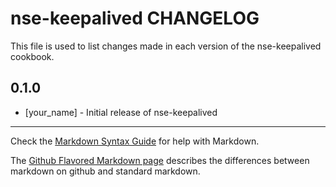 nse-keepalived CHANGELOG
========================

This file is used to list changes made in each version of the nse-keepalived cookbook.

0.1.0
-----
- [your_name] - Initial release of nse-keepalived

- - -
Check the [Markdown Syntax Guide](http://daringfireball.net/projects/markdown/syntax) for help with Markdown.

The [Github Flavored Markdown page](http://github.github.com/github-flavored-markdown/) describes the differences between markdown on github and standard markdown.
